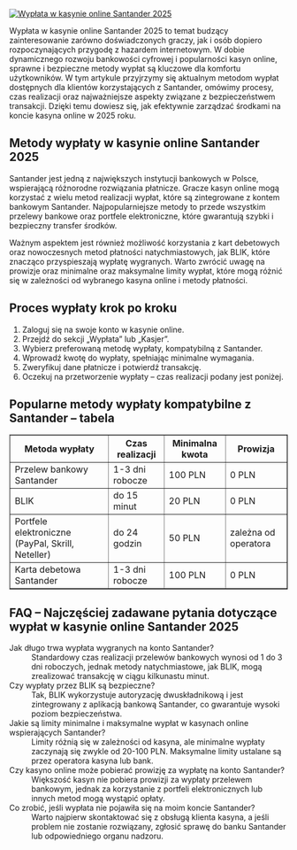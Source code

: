 [![Wypłata w kasynie online Santander 2025](https://123-caf.pages.dev/gitsignup.png)](https://vrmoo.ru/Bt82HjjY)

<div>     <p>Wypłata w kasynie online Santander 2025 to temat budzący zainteresowanie zarówno doświadczonych graczy, jak i osób dopiero rozpoczynających przygodę z hazardem internetowym. W dobie dynamicznego rozwoju bankowości cyfrowej i popularności kasyn online, sprawne i bezpieczne metody wypłat są kluczowe dla komfortu użytkowników. W tym artykule przyjrzymy się aktualnym metodom wypłat dostępnych dla klientów korzystających z Santander, omówimy procesy, czas realizacji oraz najważniejsze aspekty związane z bezpieczeństwem transakcji. Dzięki temu dowiesz się, jak efektywnie zarządzać środkami na koncie kasyna online w 2025 roku.</p>      <h2>Metody wypłaty w kasynie online Santander 2025</h2>     <p>Santander jest jedną z największych instytucji bankowych w Polsce, wspierającą różnorodne rozwiązania płatnicze. Gracze kasyn online mogą korzystać z wielu metod realizacji wypłat, które są zintegrowane z kontem bankowym Santander. Najpopularniejsze metody to przede wszystkim przelewy bankowe oraz portfele elektroniczne, które gwarantują szybki i bezpieczny transfer środków.</p>     <p>Ważnym aspektem jest również możliwość korzystania z kart debetowych oraz nowoczesnych metod płatności natychmiastowych, jak BLIK, które znacząco przyspieszają wypłatę wygranych. Warto zwrócić uwagę na prowizje oraz minimalne oraz maksymalne limity wypłat, które mogą różnić się w zależności od wybranego kasyna online i metody płatności.</p>      <h2>Proces wypłaty krok po kroku</h2>     <ol>       <li>Zaloguj się na swoje konto w kasynie online.</li>       <li>Przejdź do sekcji „Wypłata” lub „Kasjer”.</li>       <li>Wybierz preferowaną metodę wypłaty, kompatybilną z Santander.</li>       <li>Wprowadź kwotę do wypłaty, spełniając minimalne wymagania.</li>       <li>Zweryfikuj dane płatnicze i potwierdź transakcję.</li>       <li>Oczekuj na przetworzenie wypłaty – czas realizacji podany jest poniżej.</li>     </ol>      <h2>Popularne metody wypłaty kompatybilne z Santander – tabela</h2>     <table border="1" cellspacing="0" cellpadding="5">       <thead>         <tr>           <th>Metoda wypłaty</th>           <th>Czas realizacji</th>           <th>Minimalna kwota</th>           <th>Prowizja</th>         </tr>       </thead>       <tbody>         <tr>           <td>Przelew bankowy Santander</td>           <td>1-3 dni robocze</td>           <td>100 PLN</td>           <td>0 PLN</td>         </tr>         <tr>           <td>BLIK</td>           <td>do 15 minut</td>           <td>20 PLN</td>           <td>0 PLN</td>         </tr>         <tr>           <td>Portfele elektroniczne (PayPal, Skrill, Neteller)</td>           <td>do 24 godzin</td>           <td>50 PLN</td>           <td>zależna od operatora</td>         </tr>         <tr>           <td>Karta debetowa Santander</td>           <td>1-3 dni robocze</td>           <td>100 PLN</td>           <td>0 PLN</td>         </tr>       </tbody>     </table>      <h2>FAQ – Najczęściej zadawane pytania dotyczące wypłat w kasynie online Santander 2025</h2>     <dl>       <dt>Jak długo trwa wypłata wygranych na konto Santander?</dt>       <dd>Standardowy czas realizacji przelewów bankowych wynosi od 1 do 3 dni roboczych, jednak metody natychmiastowe, jak BLIK, mogą zrealizować transakcję w ciągu kilkunastu minut.</dd>        <dt>Czy wypłaty przez BLIK są bezpieczne?</dt>       <dd>Tak, BLIK wykorzystuje autoryzację dwuskładnikową i jest zintegrowany z aplikacją bankową Santander, co gwarantuje wysoki poziom bezpieczeństwa.</dd>        <dt>Jakie są limity minimalne i maksymalne wypłat w kasynach online wspierających Santander?</dt>       <dd>Limity różnią się w zależności od kasyna, ale minimalne wypłaty zaczynają się zwykle od 20-100 PLN. Maksymalne limity ustalane są przez operatora kasyna lub bank.</dd>        <dt>Czy kasyno online może pobierać prowizję za wypłatę na konto Santander?</dt>       <dd>Większość kasyn nie pobiera prowizji za wypłaty przelewem bankowym, jednak za korzystanie z portfeli elektronicznych lub innych metod mogą wystąpić opłaty.</dd>        <dt>Co zrobić, jeśli wypłata nie pojawiła się na moim koncie Santander?</dt>       <dd>Warto najpierw skontaktować się z obsługą klienta kasyna, a jeśli problem nie zostanie rozwiązany, zgłosić sprawę do banku Santander lub odpowiedniego organu nadzoru.</dd>     </dl>   </div>